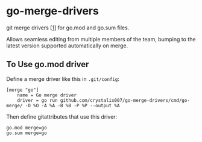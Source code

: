 # go-merge-drivers

git merge drivers [[1]] for go.mod and go.sum files.

Allows seamless editing from multiple members of the team, bumping to the latest
version supported automatically on merge.

## To Use go.mod driver

Define a merge driver like this in `.git/config`:

```gitconfig
[merge "go"]
	name = Go merge driver
	driver = go run github.com/crystalix007/go-merge-drivers/cmd/go-merge/ -O %O -A %A -B %B -P %P --output %A
```

Then define gitattributes that use this driver:

```gitattributes
go.mod merge=go
go.sum merge=go
```

[1]: https://git-scm.com/docs/gitattributes#_defining_a_custom_merge_driver
